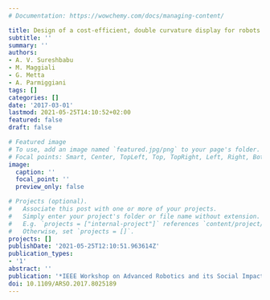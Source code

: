 ```yaml
---
# Documentation: https://wowchemy.com/docs/managing-content/

title: Design of a cost-efficient, double curvature display for robots
subtitle: ''
summary: ''
authors:
- A. V. Sureshbabu
- M. Maggiali
- G. Metta
- A. Parmiggiani
tags: []
categories: []
date: '2017-03-01'
lastmod: 2021-05-25T14:10:52+02:00
featured: false
draft: false

# Featured image
# To use, add an image named `featured.jpg/png` to your page's folder.
# Focal points: Smart, Center, TopLeft, Top, TopRight, Left, Right, BottomLeft, Bottom, BottomRight.
image:
  caption: ''
  focal_point: ''
  preview_only: false

# Projects (optional).
#   Associate this post with one or more of your projects.
#   Simply enter your project's folder or file name without extension.
#   E.g. `projects = ["internal-project"]` references `content/project/deep-learning/index.md`.
#   Otherwise, set `projects = []`.
projects: []
publishDate: '2021-05-25T12:10:51.963614Z'
publication_types:
- '1'
abstract: ''
publication: '*IEEE Workshop on Advanced Robotics and its Social Impacts (ARSO)*'
doi: 10.1109/ARSO.2017.8025189
---
```

